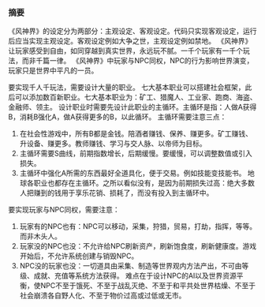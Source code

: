 ### 摘要
《风神界》的设定分为两部分：主观设定、客观设定。代码只实现客观设定，运行后应当实现主观设定。客观设定例如大争之世，主观设定例如禁地。
《风神界》让玩家感受到自由，如同穿越到真实世界，永远玩不腻。一千个玩家有一千个玩法，而非千篇一律。
《风神界》中玩家与NPC同权，NPC的行为影响世界演变，玩家只是世界中平凡的一员。

要实现千人千玩法，需要设计大量的职业。
七大基本职业可以搭建社会框架，此后可以添加数百新职业。七大基本职业为：矿工、猎魔人、工业家、跑商、海盗、金融师、领主。
设计职业时需要先设计此职业的主循环。主循环是指：人做A获得B，消耗B强化A，做A获得更多的B，以此循环。
主循环需要注意三点：
1. 在社会性游戏中，所有B都是金钱。陪酒者赚钱、保养、赚更多。矿工赚钱、升设备、赚更多。教师赚钱、学习与交人脉、以帝师为目标。
2. 主循环需要S曲线，前期指数增长，后期缓慢。要缓慢，可以调整数值或引入损失。
3. 主循环中强化A所需的东西最好全道具化，便于交易。例如技能变技能书。
地球各职业也都存在主循环。之所以看似没有，是因为前期损失过高：绝大多数人把赚到的钱用于享乐花销、损耗了，而没有投入到主循环中。

要实现玩家与NPC同权，需要注意：
1. 玩家有的NPC也有：NPC可以移动，采集，狩猎，贸易，打劫，指挥，等等。而非木头人。
2. 玩家没的NPC也没：不允许给NPC刷新资产，刷新饱食度，刷新健康度。游戏开始后，不允许系统创建与销毁NPC。
3. NPC没的玩家也没：一切道具由采集、制造等世界观内方法产出，不可由等级、成就、充值等系统方法获得。
难点在于设计NPC的AI以及世界资源平衡，使NPC不至于饿死、不至于战乱灭绝、不至于和平共处世界枯燥、不至于社会崩溃各自野人化、不至于物价过高或过低或无市。